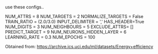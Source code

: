 use these configs..

NUM_ATTRS = 8
NUM_TARGETS = 2
NORMALIZE_TARGETS = False
TRAIN_RATIO = (2.0/3.0)
INPUT_DELIMITER = ','
HAS_HEADER=True
NUM_DIGITS = 3
NUM_NEIGHBOURS = 5
EXCLUDE_ATTRS= []
PREDICT_TARGET = 9
NUM_NEURONS_HIDDEN_LAYER = 6
LEARNING_RATE = 0.3
NUM_EPOCHS = 100

Obtained from: https://archive.ics.uci.edu/ml/datasets/Energy+efficiency
